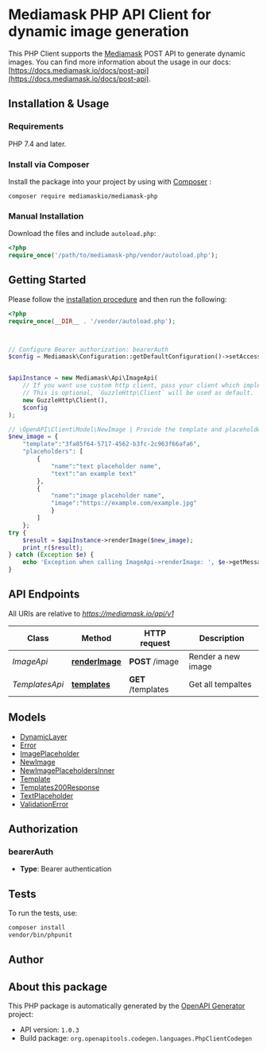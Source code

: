# Mediamask PHP API Client for dynamic image generation

This PHP Client supports the [Mediamask](https://mediamask.io) POST API to generate dynamic images.
You can find more information about the usage in our docs: [https://docs.mediamask.io/docs/post-api](https://docs.mediamask.io/docs/post-api).

## Installation & Usage

### Requirements

PHP 7.4 and later.

### Install via Composer

Install the package into your project by using with [Composer](https://getcomposer.org/) :

```
composer require mediamaskio/mediamask-php
```

### Manual Installation

Download the files and include `autoload.php`:

```php
<?php
require_once('/path/to/mediamask-php/vendor/autoload.php');
```

## Getting Started

Please follow the [installation procedure](#installation--usage) and then run the following:

```php
<?php
require_once(__DIR__ . '/vendor/autoload.php');



// Configure Bearer authorization: bearerAuth
$config = Mediamask\Configuration::getDefaultConfiguration()->setAccessToken('YOUR_ACCESS_TOKEN');


$apiInstance = new Mediamask\Api\ImageApi(
    // If you want use custom http client, pass your client which implements `GuzzleHttp\ClientInterface`.
    // This is optional, `GuzzleHttp\Client` will be used as default.
    new GuzzleHttp\Client(),
    $config
);

// \OpenAPI\Client\Model\NewImage | Provide the template and placeholders values that should be rendered in the image
$new_image = {
    "template":"3fa85f64-5717-4562-b3fc-2c963f66afa6",
    "placeholders": [
        {
            "name":"text placeholder name",
            "text":"an example text"
        },
        {
            "name":"image placeholder name",
            "image":"https://example.com/example.jpg"
            }
        ]
    }; 
try {
    $result = $apiInstance->renderImage($new_image);
    print_r($result);
} catch (Exception $e) {
    echo 'Exception when calling ImageApi->renderImage: ', $e->getMessage(), PHP_EOL;
}

```

## API Endpoints

All URIs are relative to *https://mediamask.io/api/v1*

Class | Method | HTTP request | Description
------------ | ------------- | ------------- | -------------
*ImageApi* | [**renderImage**](docs/Api/ImageApi.md#renderimage) | **POST** /image | Render a new image
*TemplatesApi* | [**templates**](docs/Api/TemplatesApi.md#templates) | **GET** /templates | Get all tempaltes

## Models

- [DynamicLayer](docs/Model/DynamicLayer.md)
- [Error](docs/Model/Error.md)
- [ImagePlaceholder](docs/Model/ImagePlaceholder.md)
- [NewImage](docs/Model/NewImage.md)
- [NewImagePlaceholdersInner](docs/Model/NewImagePlaceholdersInner.md)
- [Template](docs/Model/Template.md)
- [Templates200Response](docs/Model/Templates200Response.md)
- [TextPlaceholder](docs/Model/TextPlaceholder.md)
- [ValidationError](docs/Model/ValidationError.md)

## Authorization

### bearerAuth

- **Type**: Bearer authentication

## Tests

To run the tests, use:

```bash
composer install
vendor/bin/phpunit
```

## Author



## About this package

This PHP package is automatically generated by the [OpenAPI Generator](https://openapi-generator.tech) project:

- API version: `1.0.3`
- Build package: `org.openapitools.codegen.languages.PhpClientCodegen`
